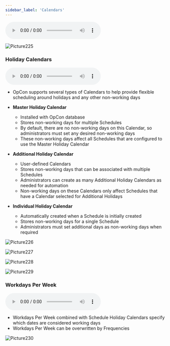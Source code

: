 ```yaml
---
sidebar_label: 'Calendars'
---
```


<audio controls="controls">
  <source type="audio/mp3" src="audiobasic/Calendars.mp3"></source>
  <p>Your browser does not support the audio element.</p>
</audio>

![Picture225](/imgbasic/225.png)

### Holiday Calendars

<audio controls="controls">
  <source type="audio/mp3" src="audiobasic/HolidayCalendars.mp3"></source>
  <p>Your browser does not support the audio element.</p>
</audio>

* OpCon supports several types of Calendars to help provide flexible scheduling around holidays and any other non-working days 

* **Master Holiday Calendar**
  * Installed with OpCon database
  * Stores non-working days for multiple Schedules
  * By default, there are no non-working days on this Calendar, so administrators must set any desired non-working days
  * These non-working days affect all Schedules that are configured to use the Master Holiday Calendar
* **Additional Holiday Calendar**
  * User-defined Calendars
  * Stores non-working days that can be associated with multiple Schedules
  * Administrators can create as many Additional Holiday Calendars as needed for automation
  * Non-working days on these Calendars only affect Schedules that have a Calendar selected for Additional Holidays
* **Individual Holiday Calendar**
  * Automatically created when a Schedule is initially created
  * Stores non-working days for a single Schedule
  * Administrators must set additional days as non-working days when required

![Picture226](/imgbasic/226.png)  

![Picture227](/imgbasic/227.png)  

![Picture228](/imgbasic/228.png)  

![Picture229](/imgbasic/229.png)  

### Workdays Per Week

<audio controls="controls">
  <source type="audio/mp3" src="audiobasic/WorkdaysPerWeek.mp3"></source>
  <p>Your browser does not support the audio element.</p>
</audio>

* Workdays Per Week combined with Schedule Holiday Calendars specify which dates are considered working days
* Workdays Per Week can be overwritten by Frequencies

![Picture230](/imgbasic/230.png)